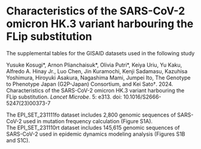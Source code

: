 # Characteristics of the SARS-CoV-2 omicron HK.3 variant harbouring the FLip substitution

The supplemental tables for the GISAID datasets used in the following study

Yusuke Kosugi*, Arnon Plianchaisuk*, Olivia Putri*, Keiya Uriu, Yu Kaku, Alfredo A. Hinay Jr., Luo Chen, Jin Kuramochi, Kenji Sadamasu, Kazuhisa Yoshimura, Hiroyuki Asakura, Nagashima Mami, Jumpei Ito, The Genotype to Phenotype Japan (G2P-Japan) Consortium, and Kei Sato†. 2024. Characteristics of the SARS-CoV-2 omicron HK.3 variant harbouring the FLip substitution. *Lancet Microbe*. 5: e313. doi: 10.1016/S2666-5247(23)00373-7

The EPI_SET_231111fo dataset includes 2,800 genomic sequences of SARS-CoV-2 used in mutation frequency calculation (Figure S1A).\
The EPI_SET_231110rt dataset includes 145,615 genomic sequences of SARS-CoV-2 used in epidemic dynamics modeling analysis (Figures S1B and S1C).
